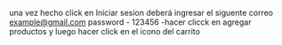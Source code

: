 una vez hecho click en Iniciar sesion deberá ingresar el siguente correo example@gmail.com password - 123456
-hacer clicck en agregar productos y luego hacer click en el icono del carrito 
